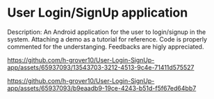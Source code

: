 # User Login/SignUp application
Description:
An Android application for the user to login/signup in the system.
Attaching a demo as a tutorial for reference.
Code is properly commented for the understanging.
Feedbacks are higly appreciated.


https://github.com/h-grover10/User-Login-SignUp-app/assets/65937093/13543703-3212-4513-9c4e-71411d575527



https://github.com/h-grover10/User-Login-SignUp-app/assets/65937093/b9eaadb9-19ce-4243-b51d-f5f67ed64bb7

